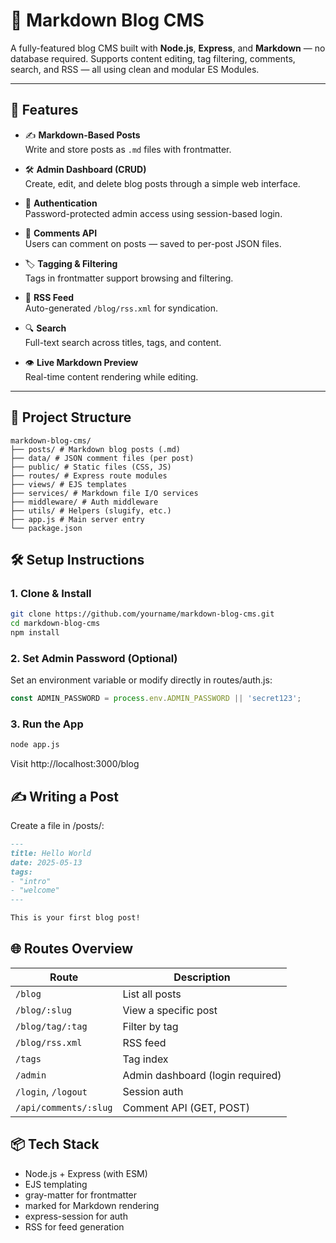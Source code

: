 # 📝 Markdown Blog CMS

A fully-featured blog CMS built with **Node.js**, **Express**, and **Markdown** — no database required. Supports content editing, tag filtering, comments, search, and RSS — all using clean and modular ES Modules.

---

## 🚀 Features

- ✍️ **Markdown-Based Posts**  
  Write and store posts as `.md` files with frontmatter.

- 🛠 **Admin Dashboard (CRUD)**  
  Create, edit, and delete blog posts through a simple web interface.

- 🔐 **Authentication**  
  Password-protected admin access using session-based login.

- 💬 **Comments API**  
  Users can comment on posts — saved to per-post JSON files.

- 🏷 **Tagging & Filtering**  
  Tags in frontmatter support browsing and filtering.

- 📡 **RSS Feed**  
  Auto-generated `/blog/rss.xml` for syndication.

- 🔍 **Search**  
  Full-text search across titles, tags, and content.

- 👁 **Live Markdown Preview**  
  Real-time content rendering while editing.

---

## 📁 Project Structure

```text
markdown-blog-cms/
├── posts/ # Markdown blog posts (.md)
├── data/ # JSON comment files (per post)
├── public/ # Static files (CSS, JS)
├── routes/ # Express route modules
├── views/ # EJS templates
├── services/ # Markdown file I/O services
├── middleware/ # Auth middleware
├── utils/ # Helpers (slugify, etc.)
├── app.js # Main server entry
└── package.json
```

## 🛠 Setup Instructions

### 1. Clone & Install

```bash
git clone https://github.com/yourname/markdown-blog-cms.git
cd markdown-blog-cms
npm install
```

### 2. Set Admin Password (Optional)

Set an environment variable or modify directly in routes/auth.js:

```js
const ADMIN_PASSWORD = process.env.ADMIN_PASSWORD || 'secret123';
```

### 3. Run the App

```bash
node app.js
```

Visit http://localhost:3000/blog

## ✍️ Writing a Post

Create a file in /posts/:

```markdown
---
title: Hello World
date: 2025-05-13
tags:
- "intro"
- "welcome"
---

This is your first blog post!
```

## 🌐 Routes Overview

| Route                 | Description                      |
| --------------------- | -------------------------------- |
| `/blog`               | List all posts                   |
| `/blog/:slug`         | View a specific post             |
| `/blog/tag/:tag`      | Filter by tag                    |
| `/blog/rss.xml`       | RSS feed                         |
| `/tags`               | Tag index                        |
| `/admin`              | Admin dashboard (login required) |
| `/login`, `/logout`   | Session auth                     |
| `/api/comments/:slug` | Comment API (GET, POST)          |

## 📦 Tech Stack

* Node.js + Express (with ESM)
* EJS templating
* gray-matter for frontmatter
* marked for Markdown rendering
* express-session for auth
* RSS for feed generation
